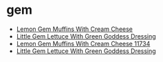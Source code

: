 # gem

 * [Lemon Gem Muffins With Cream Cheese](../../index/l/lemon-gem-muffins-with-cream-cheese-11734.json)
 * [Little Gem Lettuce With Green Goddess Dressing](../../index/l/little-gem-lettuce-with-green-goddess-dressing.json)
 * [Lemon Gem Muffins With Cream Cheese 11734](../../index/l/lemon-gem-muffins-with-cream-cheese-11734.json)
 * [Little Gem Lettuce With Green Goddess Dressing](../../index/l/little-gem-lettuce-with-green-goddess-dressing.json)
